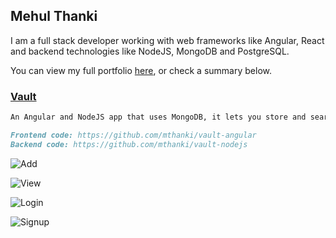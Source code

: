## Mehul Thanki

I am a full stack developer working with web frameworks like Angular, React and backend technologies like NodeJS, MongoDB and PostgreSQL.

You can view my full portfolio [here](https://github.com/mthanki), or check a summary below.

<!-- You can use the [editor on GitHub](https://github.com/mthanki/mehulthanki/edit/main/README.md) to maintain and preview the content for your website in Markdown files. -->

<!-- Whenever you commit to this repository, GitHub Pages will run [Jekyll](https://jekyllrb.com/) to rebuild the pages in your site, from the content in your Markdown files. -->

### [Vault](https://vault-angular-ad413.web.app/login)


```markdown
An Angular and NodeJS app that uses MongoDB, it lets you store and search for your code through tags.
```
```markdown
Frontend code: https://github.com/mthanki/vault-angular
Backend code: https://github.com/mthanki/vault-nodejs
```
![Add](https://imgur.com/YrGwcJh.png)

![View](https://imgur.com/jRpToOt.png)

![Login](https://imgur.com/UWLAUZ0.png)

![Signup](https://imgur.com/O9CZeLK.png)



<!-- For more details see [GitHub Flavored Markdown](https://guides.github.com/features/mastering-markdown/).

### Jekyll Themes

Your Pages site will use the layout and styles from the Jekyll theme you have selected in your [repository settings](https://github.com/mthanki/mehulthanki/settings/pages). The name of this theme is saved in the Jekyll `_config.yml` configuration file.

### Support or Contact

Having trouble with Pages? Check out our [documentation](https://docs.github.com/categories/github-pages-basics/) or [contact support](https://support.github.com/contact) and we’ll help you sort it out. -->

